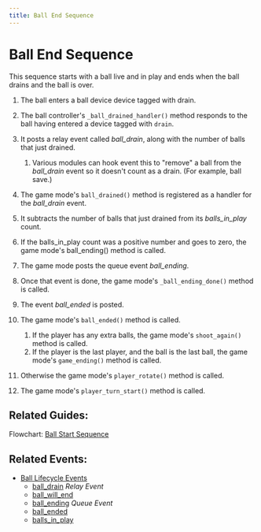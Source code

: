 ```yaml
---
title: Ball End Sequence
---
```


# Ball End Sequence


This sequence starts with a ball live and in play and ends when the ball
drains and the ball is over.

1.  The ball enters a ball device device tagged with drain.

2.  The ball controller's `_ball_drained_handler()` method responds to
    the ball having entered a device tagged with `drain`.

3.  It posts a relay event called *ball_drain*, along with the number of
    balls that just drained.

    1.  Various modules can hook event this to "remove" a ball from
        the *ball_drain* event so it doesn't count as a drain. (For
        example, ball save.)

4.  The game mode's `ball_drained()` method is registered as a handler
    for the *ball_drain* event.

5.  It subtracts the number of balls that just drained from its
    *balls_in_play* count.

6.  If the balls_in_play count was a positive number and goes to zero,
    the game mode's ball_ending() method is called.

7.  The game mode posts the queue event *ball_ending*.

8.  Once that event is done, the game mode's `_ball_ending_done()`
    method is called.

9.  The event *ball_ended* is posted.

10. The game mode's `ball_ended()` method is called.

    1.  If the player has any extra balls, the game mode's
        `shoot_again()` method is called.
    2.  If the player is the last player, and the ball is the last
        ball, the game mode's `game_ending()` method is called.

11. Otherwise the game mode's `player_rotate()` method is called.

12. The game mode's `player_turn_start()` method is called.

## Related Guides:

Flowchart: [Ball Start Sequence](ball_start.md)

## Related Events:

* [Ball Lifecycle Events](../events/ball_lifecycle/index.md)
    * [ball_drain](../events/ball_drain.md) *Relay Event*
    * [ball_will_end](../events/ball_will_end.md)
    * [ball_ending](../events/ball_ending.md) *Queue Event*
    * [ball_ended](../events/ball_ended.md)
    * [balls_in_play](../events/balls_in_play.md)
